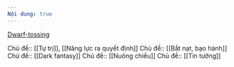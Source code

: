 ```yaml
---
Nội dung: true
---
```


[Dwarf-tossing](https://en.wikipedia.org/wiki/Dwarf-tossing) 

Chủ đề:: [[Tự trị]], [[Năng lực ra quyết định]] 
Chủ đề:: [[Bắt nạt, bạo hành]]
Chủ đề:: [[Dark fantasy]] 
Chủ đề:: [[Nuông chiều]]
Chủ đề:: [[Tin tưởng]]
